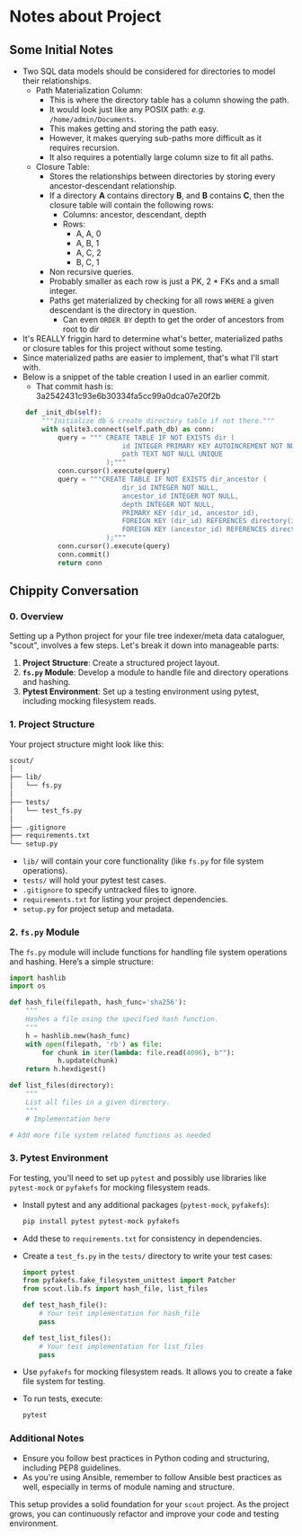 # Notes about Project

## Some Initial Notes

- Two SQL data models should be considered for directories to
  model their relationships.
  - Path Materialization Column:
    - This is where the directory table has a column showing the path.
    - It would look just like any POSIX path:  *e.g.* `/home/admin/Documents`.
    - This makes getting and storing the path easy.
    - However, it makes querying sub-paths more difficult as
     it requires recursion.
    - It also requires a potentially large column size to fit all paths.
  - Closure Table:
    - Stores the relationships between directories by
      storing every ancestor-descendant relationship.
    - If a directory **A** contains directory **B**,
      and **B** contains **C**, then the closure table will
      contain the following rows:
      - Columns: ancestor, descendant, depth
      - Rows:
        - A, A, 0
        - A, B, 1
        - A, C, 2
        - B, C, 1
    - Non recursive queries.
    - Probably smaller as each row is just a PK, 2 * FKs and a small integer.
    - Paths get materialized by checking for all rows `WHERE`
      a given descendant is the directory in question.
      - Can even `ORDER BY` depth to get the order of ancestors from root to dir
- It's REALLY friggin hard to determine what's better,
  materialized paths or closure tables for
  this project without some testing.
- Since materialized paths are easier to implement,
  that's what I'll start with.
- Below is a snippet of the table creation I used in an earlier commit.
  - That commit hash is: 3a2542431c93e6b30334fa5cc99a0dca07e20f2b
      
```python
    def _init_db(self):
        """Initialize db & create directory table if not there."""
        with sqlite3.connect(self.path_db) as conn:
            query = """ CREATE TABLE IF NOT EXISTS dir (
                            id INTEGER PRIMARY KEY AUTOINCREMENT NOT NULL,
                            path TEXT NOT NULL UNIQUE
                        );"""
            conn.cursor().execute(query)
            query = """CREATE TABLE IF NOT EXISTS dir_ancestor (
                            dir_id INTEGER NOT NULL,
                            ancestor_id INTEGER NOT NULL,
                            depth INTEGER NOT NULL,
                            PRIMARY KEY (dir_id, ancestor_id),
                            FOREIGN KEY (dir_id) REFERENCES directory(id),
                            FOREIGN KEY (ancestor_id) REFERENCES directory(id)
                        );"""
            conn.cursor().execute(query)
            conn.commit()
            return conn


```

## Chippity Conversation

### 0. Overview

Setting up a Python project for your file tree indexer/meta data cataloguer,
"scout", involves a few steps. Let's break it down into manageable parts:

1. **Project Structure**: Create a structured project layout.
2. **`fs.py` Module**:
    Develop a module to handle file and directory operations and hashing.
3. **Pytest Environment**:
    Set up a testing environment using pytest,
    including mocking filesystem reads.

### 1. Project Structure

Your project structure might look like this:

```txt
scout/
│
├── lib/
│   └── fs.py
│
├── tests/
│   └── test_fs.py
│
├── .gitignore
├── requirements.txt
└── setup.py
```

- `lib/` will contain your core functionality (like `fs.py` for file system operations).
- `tests/` will hold your pytest test cases.
- `.gitignore` to specify untracked files to ignore.
- `requirements.txt` for listing your project dependencies.
- `setup.py` for project setup and metadata.

### 2. `fs.py` Module

The `fs.py` module will include functions for
handling file system operations and hashing.
Here’s a simple structure:

```python
import hashlib
import os

def hash_file(filepath, hash_func='sha256'):
    """
    Hashes a file using the specified hash function.
    """
    h = hashlib.new(hash_func)
    with open(filepath, 'rb') as file:
        for chunk in iter(lambda: file.read(4096), b""):
            h.update(chunk)
    return h.hexdigest()

def list_files(directory):
    """
    List all files in a given directory.
    """
    # Implementation here

# Add more file system related functions as needed
```

### 3. Pytest Environment

For testing, you'll need to set up `pytest` and
possibly use libraries like `pytest-mock` or `pyfakefs` for mocking filesystem reads.

- Install pytest and any additional packages (`pytest-mock`, `pyfakefs`):

  ```bash
  pip install pytest pytest-mock pyfakefs
  ```

- Add these to `requirements.txt` for consistency in dependencies.

- Create a `test_fs.py` in the `tests/` directory to write your test cases:

  ```python
  import pytest
  from pyfakefs.fake_filesystem_unittest import Patcher
  from scout.lib.fs import hash_file, list_files

  def test_hash_file():
      # Your test implementation for hash_file
      pass

  def test_list_files():
      # Your test implementation for list_files
      pass
  ```

- Use `pyfakefs` for mocking filesystem reads.
  It allows you to create a fake file system for testing.

- To run tests, execute:

  ```bash
  pytest
  ```

### Additional Notes

- Ensure you follow best practices in Python coding and structuring,
  including PEP8 guidelines.
- As you're using Ansible, remember to follow Ansible best practices as well,
  especially in terms of module naming and structure.

This setup provides a solid foundation for your `scout` project.
As the project grows,
you can continuously refactor and improve your code and testing environment.
